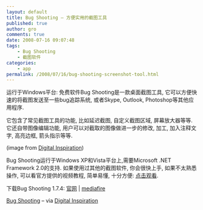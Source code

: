 ```yaml
---
layout: default
title: Bug Shooting – 方便实用的截图工具
published: true
author: gro
comments: true
date: 2008-07-16 09:07:48
tags:
    - Bug Shooting
    - 截图软件
categories:
    - app
permalink: /2008/07/16/bug-shooting-screenshot-tool.html
---
```

运行于Windows平台: 免费软件Bug Shooting是一款桌面截图工具, 它可以方便快速的将截图发送至一些bug追踪系统, 或者Skype, Outlook, Photoshop等其他应用程序.

它包含了常见截图工具的功能, 比如延迟截图, 自定义截图区域, 屏幕放大器等等. 它还自带图像编辑功能, 用户可以对截取的图像做进一步的修改, 加工, 加入注释文字, 高亮边框, 箭头指示等等.



(image from [Digital Inspiration][1])

Bug Shooting运行于Windows XP和Vista平台上,需要Microsoft .NET Framework 2.0的支持. 如果使用过其他的截图软件, 你会很快上手, 如果不太熟悉操作, 可以看官方提供的视频教程, 简单易懂, 十分方便: [点击观看][2].

下载Bug Shooting 1.7.4: [官网][3] | [mediafire][4]

[Bug Shooting][5] &#8211; via [Digital Inspiration][6]

 [1]: http://www.labnol.org/software/download/bug-shooting-perfect-screen-capture-utility-windows/3881/ "Digital Inspiration"
 [2]: http://www.bugshooting.com/web/tour/tutorials/tutorial_1/tutorial_1.html "Bug Shooting 视频教程"
 [3]: http://www.bugshooting.com/web/index.php5?tpl=download "bug shooting 下载"
 [4]: http://www.mediafire.com/?w4lwmmt4jum "bug shooting 下载"
 [5]: http://www.bugshooting.com/web/index.php5 "bug shooting homepage"
 [6]: http://www.labnol.org/ "Digital Inspiration"